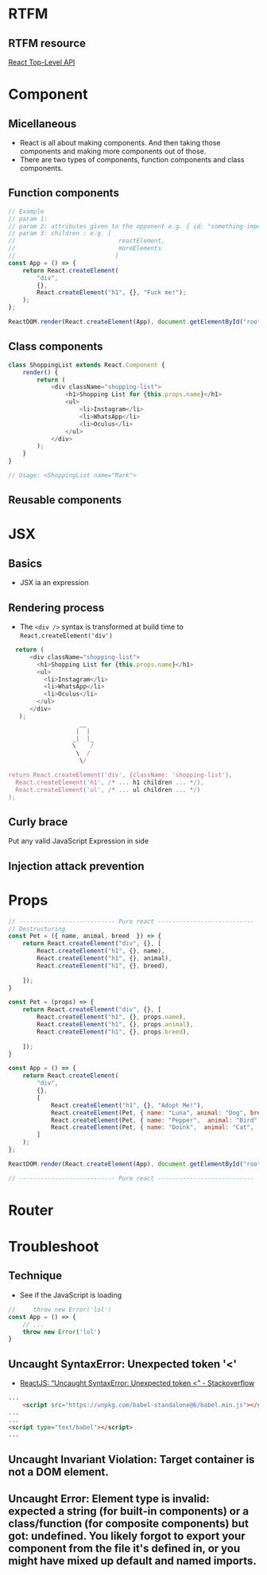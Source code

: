 # RTFM
## RTFM resource
[React Top-Level API](https://reactjs.org/docs/react-api.html#createelement)

# Component
## Micellaneous
- React is all about making components. And then taking those components and making more components out of those.
- There are two types of components, function components and class components.

## Function components
```javascript
// Example
// param 1: 
// param 2: attributes given to the opponent e.g. { id: "something-important" } ==> <div id="something=important>...
// param 3: children : e.g. [
//                             reactElement,
//                             moreElements           
//                            ]
const App = () => {
    return React.createElement(
        "div",
        {},
        React.createElement("h1", {}, "Fuck me!");
    );
};

ReactDOM.render(React.createElement(App), document.getElementById("root"));
```
## Class components
```javascript
class ShoppingList extends React.Component {
    render() {
        return (
            <div className="shopping-list">
                <h1>Shopping List for {this.props.name}</h1>
                <ul>
                    <li>Instagram</li>
                    <li>WhatsApp</li>
                    <li>Oculus</li>
                </ul>
            </div>
        );
    }
}

// Usage: <ShoppingList name="Mark">

```

## Reusable components
# JSX
## Basics
- JSX ia an expression
## Rendering process
- The ```<div />``` syntax is transformed at build time to ```React.createElement('div')```

```javascript
  return (
      <div className="shopping-list">
        <h1>Shopping List for {this.props.name}</h1>
        <ul>
          <li>Instagram</li>
          <li>WhatsApp</li>
          <li>Oculus</li>
        </ul>
      </div>
   );
                    __
                   |  |
                  _|  |_
                  \    /
                   \  /
                    \/ 

return React.createElement('div', {className: 'shopping-list'},
  React.createElement('h1', /* ... h1 children ... */),
  React.createElement('ul', /* ... ul children ... */)
);

```

## Curly brace
Put any valid JavaScript Expression in side


## Injection attack prevention
# Props
```javascript
// --------------------------- Pure react ---------------------------
// Destructuring
const Pet = ({ name, animal, breed  }) => {
    return React.createElement("div", {}, [
        React.createElement("h1", {}, name),
        React.createElement("h1", {}, animal),
        React.createElement("h1", {}, breed),
        
    ]);
}

const Pet = (props) => {
    return React.createElement("div", {}, [
        React.createElement("h1", {}, props.name),
        React.createElement("h1", {}, props.animal),
        React.createElement("h1", {}, props.breed),
        
    ]);
}

const App = () => {
    return React.createElement(
        "div",
        {},
        [
            React.createElement("h1", {}, "Adopt Me!"),
            React.createElement(Pet, { name: "Luna", animal: "Dog", breed: "Havanese" }),
            React.createElement(Pet, { name: "Pepper",  animal: "Bird",  breed: "Cocktail" }),
            React.createElement(Pet, { name: "Doink",  animal: "Cat",  breed: "Mixed" })
        ]
    );
};

ReactDOM.render(React.createElement(App), document.getElementById("root"));

// --------------------------- Pure react ---------------------------
```
# Router

# Troubleshoot
## Technique
- See if the JavaScript is loading
```javascript
//     throw new Error('lol')
const App = () => {
    // ...
    throw new Error('lol')
}
```


## Uncaught SyntaxError: Unexpected token '<'
- [ReactJS: “Uncaught SyntaxError: Unexpected token <” - Stackoverflow](https://stackoverflow.com/questions/28100644/reactjs-uncaught-syntaxerror-unexpected-token)

```html
...
    <script src="https://unpkg.com/babel-standalone@6/babel.min.js"></script>
...
...
<script type="text/babel"></script>
...
```


## Uncaught Invariant Violation: Target container is not a DOM element.

## Uncaught Error: Element type is invalid: expected a string (for built-in components) or a class/function (for composite components) but got: undefined. You likely forgot to export your component from the file it's defined in, or you might have mixed up default and named imports.